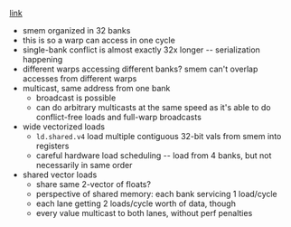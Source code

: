 [link](https://feldmann.nyc/blog/smem-microbenchmarks)
- smem organized in 32 banks
- this is so a warp can access in one cycle
- single-bank conflict is almost exactly 32x longer -- serialization happening
- different warps accessing different banks? smem can't overlap accesses from different warps
- multicast, same address from one bank
	- broadcast is possible
	- can do arbitrary multicasts at the same speed as it's able to do conflict-free loads and full-warp broadcasts
- wide vectorized loads
	- `ld.shared.v4` load multiple contiguous 32-bit vals from smem into registers
	-  careful hardware load scheduling -- load from 4 banks, but not necessarily in same order
- shared vector loads
	- share same 2-vector of floats?
	- perspective of shared memory: each bank servicing 1 load/cycle
	- each lane getting 2 loads/cycle worth of data, though
	- every value multicast to both lanes, without perf penalties